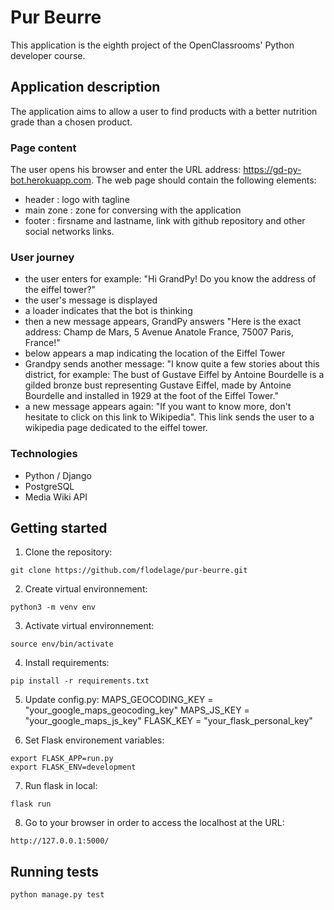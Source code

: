 # Pur Beurre
This application is the eighth project of the OpenClassrooms' Python developer course.

## Application description
The application aims to allow a user to find products with a better nutrition grade than a chosen product.

### Page content
The user opens his browser and enter the URL address: https://gd-py-bot.herokuapp.com.
The web page should contain the following elements:
* header : logo with tagline
* main zone : zone for conversing with the application
* footer : firsname and lastname, link with github repository and other social networks links.

### User journey
* the user enters for example: "Hi GrandPy! Do you know the address of the eiffel tower?"
* the user's message is displayed
* a loader indicates that the bot is thinking
* then a new message appears, GrandPy answers "Here is the exact address: Champ de Mars, 5 Avenue Anatole France, 75007 Paris, France!"
* below appears a map indicating the location of the Eiffel Tower
* Grandpy sends another message: "I know quite a few stories about this district, for example: The bust of Gustave Eiffel by Antoine Bourdelle is a gilded bronze bust representing Gustave Eiffel, made by Antoine Bourdelle and installed in 1929 at the foot of the Eiffel Tower."
* a new message appears again: "If you want to know more, don't hesitate to click on this link to Wikipedia". This link sends the user to a wikipedia page dedicated to the eiffel tower.

### Technologies
* Python / Django
* PostgreSQL
* Media Wiki API

## Getting started
1. Clone the repository:
```
git clone https://github.com/flodelage/pur-beurre.git
```

2. Create virtual environnement:
```
python3 -m venv env
```

3. Activate virtual environnement:
```
source env/bin/activate
```

4. Install requirements:
```
pip install -r requirements.txt
```

5. Update config.py:
MAPS_GEOCODING_KEY = "your_google_maps_geocoding_key"
MAPS_JS_KEY = "your_google_maps_js_key"
FLASK_KEY = "your_flask_personal_key"

6. Set Flask environement variables:
```
export FLASK_APP=run.py
export FLASK_ENV=development
```

7. Run flask in local:
```
flask run
```

8. Go to your browser in order to access the localhost at the URL:
```
http://127.0.0.1:5000/
```

## Running tests
```
python manage.py test
```
